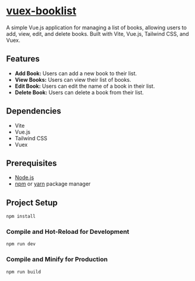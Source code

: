 # [vuex-booklist](https://vuex-booklist.vercel.app/)
A simple Vue.js application for managing a list of books, allowing users to add, view, edit, and delete books. Built with Vite, Vue.js, Tailwind CSS, and Vuex.

## Features

- **Add Book:** Users can add a new book to their list.
- **View Books:** Users can view their list of books.
- **Edit Book:** Users can edit the name of a book in their list.
- **Delete Book:** Users can delete a book from their list.

## Dependencies
- Vite
- Vue.js
- Tailwind CSS
- Vuex

## Prerequisites

- [Node.js](https://nodejs.org/)
- [npm](https://www.npmjs.com/) or [yarn](https://yarnpkg.com/) package manager


## Project Setup

```sh
npm install
```

### Compile and Hot-Reload for Development

```sh
npm run dev
```

### Compile and Minify for Production

```sh
npm run build
```

